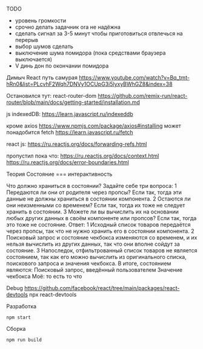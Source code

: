 TODO
  * уровень громкости
  * срочно делать задачник ora не надёжна
  * сделать сигнал за 3-5 минут чтобы приготовиться отвлечься на перерыв
  * выбор шумов сделать
  * выключение шума помидора (пока средствами браузера выключается)
  * V динь дон по окончании помидора



Димыч React путь самурая
  https://www.youtube.com/watch?v=Bq_tmt-hRn0&list=PLcvhF2Wqh7DNVy1OCUpG3i5lyxyBWhGZ8&index=38

Остановился тут:
  react-router-dom
    https://github.com/remix-run/react-router/blob/main/docs/getting-started/installation.md

  js indexedDB: 
    https://learn.javascript.ru/indexeddb

  кроме axios 
    https://www.npmjs.com/package/axios#installing
  может понадобится fetch
    https://learn.javascript.ru/fetch

  react js: 
    https://ru.reactjs.org/docs/forwarding-refs.html

  пропустил пока что:
    https://ru.reactjs.org/docs/context.html
    https://ru.reactjs.org/docs/error-boundaries.html
  
Теория
  Состояние === интерактивность

  Что должно храниться в состоянии? Задайте себе три вопроса:
    1 Передаются ли они от родителя через пропсы? Если так, тогда эти данные не должны храниться в состоянии компонента.
    2 Остаются ли они неизменными со временем? Если так, тогда их тоже не следует хранить в состоянии.
    3 Можете ли вы вычислить их на основании любых других данных в своём компоненте или пропсов? Если так, тогда это тоже не состояние.
      Ответ:
        1 Исходный список товаров передаётся через пропсы, так что не нужно хранить его в состоянии компонента. 
        2 Поисковый запрос и состояние чекбокса изменяются со временем, и их нельзя вычислить из других данных, так что они вполне сойдут за состояние. 
        3 Напоследок, отфильтрованный список товаров не является состоянием, так как его можно вычислить из оригинального списка, поискового запроса и значения чекбокса.
          В итоге, состоянием являются:
            Поисковый запрос, введённый пользователем
            Значение чекбокса
              Моё: то есть то что
  
Debug 
  https://github.com/facebook/react/tree/main/packages/react-devtools
  npx react-devtools

Разработка
  ```
  npm start
  ```
Сборка
  ```
  npm run build
  ```
